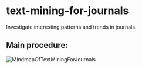 # text-mining-for-journals
Investigate interesting patterns and trends in journals.

## Main procedure:

![MindmapOfTextMiningForJournals](https://github.com/KunhuiPan/text-mining-for-journals/assets/42296730/79141710-bb4f-4465-abde-f3e54b938af0)

